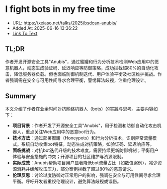 # I fight bots in my free time
- URL: https://xeiaso.net/talks/2025/bsdcan-anubis/
- Added At: 2025-06-16 13:36:22
- [Link To Text](2025-06-16-i-fight-bots-in-my-free-time_raw.md)

## TL;DR


作者开发开源安全工具"Anubis"，通过蜜罐和行为分析技术检测Web应用中的恶意机器人，动态生成验证码、延迟响应等防御策略，成功拦截超80%的自动化攻击，降低服务器负载。但也面临防御机制迭代、用户体验平衡及社区维护挑战。作者强调需在安全与可用性间寻求合理平衡，警惕算法歧视，注重伦理设计。

## Summary


本文介绍了作者在业余时间对抗网络机器人（bots）的实践与思考。主要内容如下：

- **项目背景**：作者开发了开源安全工具"Anubis"，用于检测和防御自动化攻击机器人，重点关注Web应用中的恶意bot行为。
- **技术方法**：通过部署蜜罐（Honeypots）和行为分析技术，识别异常流量模式。系统自动收集bot特征，动态生成对抗策略，如验证码、延迟响应等。
- **面临挑战**：对抗bot迭代升级的技术难度，需要持续更新防御机制；平衡用户体验与安全措施的冲突；开源项目的社区维护与资源限制。
- **实际成效**：Anubis帮助项目用户显著降低bot流量占比（如数值案例），减少资源消耗并缓解攻击压力，部分案例拦截了超过80%的恶意请求。
- **伦理反思**：讨论过度防御对正常用户的影响，强调在安全与可用性间寻求合理平衡。呼吁开发者重视伦理设计，避免算法歧视或误伤。
